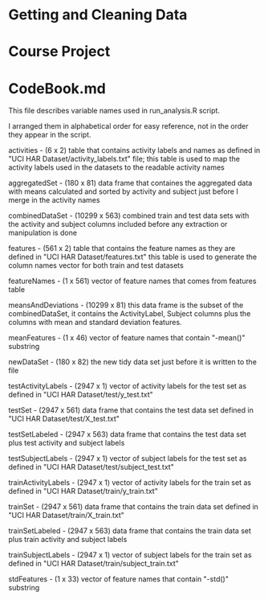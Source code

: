 # Getting and Cleaning Data
# Course Project
# CodeBook.md

This file describes variable names used in run_analysis.R script.

I arranged them in alphabetical order for easy reference, not in the order they appear in the script.


activities  - (6 x 2) table that contains activity labels and names as defined in "UCI HAR Dataset/activity_labels.txt"
                file; this table is used to map the activity labels used in the datasets to the readable activity names

aggregatedSet - (180 x 81) data frame that containes the aggregated data with means calculated and sorted 
                by activity and subject just before I merge in the activity names
            
combinedDataSet - (10299 x 563) combined train and test data sets with the activity and subject columns included
                before any extraction or manipulation is done 

features - (561 x 2) table that contains the feature names as they are defined in "UCI HAR Dataset/features.txt"
                this table is used to generate the column names vector for both train and test datasets
  
featureNames - (1 x 561) vector of feature names that comes from features table

meansAndDeviations - (10299 x 81) this data frame is the subset of the combinedDataSet, it contains the ActivityLabel, 
                Subject columns plus the columns with mean and standard deviation features. 

meanFeatures - (1 x 46) vector of feature names that contain "-mean()" substring
 
newDataSet - (180 x 82) the new tidy data set just before it is written to the file

testActivityLabels - (2947 x 1) vector of activity labels for the test set as defined in "UCI HAR Dataset/test/y_test.txt"

testSet - (2947 x 561)  data frame that contains the test data set defined in "UCI HAR Dataset/test/X_test.txt"

testSetLabeled - (2947 x 563) data frame that contains the test data set plus test activity and subject labels

testSubjectLabels - (2947 x 1) vector of subject labels for the test set as defined in "UCI HAR Dataset/test/subject_test.txt"

trainActivityLabels - (2947 x 1) vector of activity labels for the train set as defined in "UCI HAR Dataset/train/y_train.txt"

trainSet - (2947 x 561)  data frame that contains the train data set defined in "UCI HAR Dataset/train/X_train.txt"

trainSetLabeled - (2947 x 563) data frame that contains the train data set plus train activity and subject labels

trainSubjectLabels - (2947 x 1) vector of subject labels for the train set as defined in "UCI HAR Dataset/train/subject_train.txt"

stdFeatures - (1 x 33) vector of feature names that contain "-std()" substring
